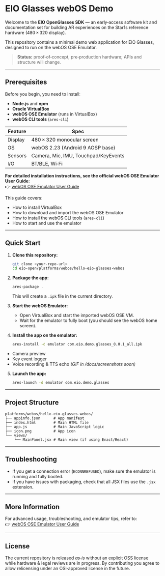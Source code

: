 # EIO Glasses webOS Demo

Welcome to the **EIO OpenGlasses SDK** — an early‑access software kit and documentation set for building AR experiences on the Star1s reference hardware (480 × 320 display).

This repository contains a minimal demo web application for EIO Glasses, designed to run on the webOS OSE Emulator.

> **Status:** proof‑of‑concept, pre‑production hardware; APIs and structure will change.

---

## Prerequisites

Before you begin, you need to install:

- **Node.js** and **npm**
- **Oracle VirtualBox**
- **webOS OSE Emulator** (runs in VirtualBox)
- **webOS CLI tools** (`ares-cli`)

| Feature | Spec                                 |
| ------- | ------------------------------------ |
| Display | 480 × 320 monocular screen              |
| OS      | webOS 2.23 (Android 9 AOSP base)      |
| Sensors | Camera, Mic, IMU, Touchpad/KeyEvents |
| I/O     | BT/BLE, Wi‑Fi                        |

**For detailed installation instructions, see the official webOS OSE Emulator User Guide:**  
👉 [webOS OSE Emulator User Guide](https://www.webosose.org/docs/tools/sdk/emulator/virtualbox-emulator/emulator-user-guide/)

This guide covers:
- How to install VirtualBox
- How to download and import the webOS OSE Emulator
- How to install the webOS CLI tools (`ares-cli`)
- How to start and use the emulator

---

## Quick Start

1. **Clone this repository:**
    ```bash
    git clone <your-repo-url>
    cd eio-open/platforms/webos/hello-eio-glasses-webos
    ```

2. **Package the app:**
    ```bash
    ares-package .
    ```
    This will create a `.ipk` file in the current directory.

3. **Start the webOS Emulator:**
    - Open VirtualBox and start the imported webOS OSE VM.
    - Wait for the emulator to fully boot (you should see the webOS home screen).

4. **Install the app on the emulator:**
    ```bash
    ares-install -d emulator com.eio.demo.glasses_0.0.1_all.ipk
    ```

* Camera preview
* Key event logger
* Voice recording & TTS echo
  *(GIF in /docs/screenshots soon)*

5. **Launch the app:**
    ```bash
    ares-launch -d emulator com.eio.demo.glasses
    ```
---

## Project Structure

```
platforms/webos/hello-eio-glasses-webos/
├── appinfo.json      # App manifest
├── index.html        # Main HTML file
├── app.js            # Main JavaScript logic
├── icon.png          # App icon
└── views/
    └── MainPanel.jsx # Main view (if using Enact/React)
```

---

## Troubleshooting

- If you get a connection error (`ECONNREFUSED`), make sure the emulator is running and fully booted.
- If you have issues with packaging, check that all JSX files use the `.jsx` extension.

---

## More Information

For advanced usage, troubleshooting, and emulator tips, refer to:  
👉 [webOS OSE Emulator User Guide](https://www.webosose.org/docs/tools/sdk/emulator/virtualbox-emulator/emulator-user-guide/)

---

## License

The current repository is released *as‑is* without an explicit OSS license while hardware & legal reviews are in progress. By contributing you agree to allow relicensing under an OSI‑approved license in the future.
